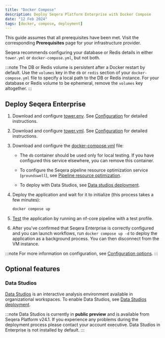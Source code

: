 ```yaml
---
title: "Docker Compose"
description: Deploy Seqera Platform Enterprise with Docker Compose
date: "12 Feb 2024"
tags: [docker, compose, deployment]
---
```


This guide assumes that all prerequisites have been met. Visit the corresponding **Prerequisites** page for your infrastructure provider.

Seqera recommends configuring your database or Redis details in either `tower.yml` or `docker-compose.yml`, but not both.

:::note
The DB or Redis volume is persistent after a Docker restart by default. Use the `volumes` key in the `db` or `redis` section of your `docker-compose.yml` file to specify a local path to the DB or Redis instance. For your database or Redis volume to be ephemeral, remove the `volumes` key altogether.
:::

## Deploy Seqera Enterprise

1. Download and configure [tower.env](_templates/docker/tower.env). See [Configuration](../enterprise/configuration/overview.mdx#basic-configuration) for detailed instructions.

2. Download and configure [tower.yml](_templates/docker/tower.yml). See [Configuration](../enterprise/configuration/overview.mdx#basic-configuration) for detailed instructions.

3. Download and configure the [docker-compose.yml](_templates/docker/docker-compose.yml) file:

      - The `db` container should be used only for local testing. If you have configured this service elsewhere, you can remove this container.

      - To configure the Seqera pipeline resource optimization service (`groundswell`), see [Pipeline resource optimization](./configuration/pipeline_optimization.mdx).

      - To deploy with Data Studios, see [Data studios deployment](../enterprise/data-studios.mdx).

4. Deploy the application and wait for it to initialize (this process takes a few minutes):

      ```bash
      docker compose up
      ```

5. [Test](./testing.mdx) the application by running an nf-core pipeline with a test profile.

6. After you've confirmed that Seqera Enterprise is correctly configured and you can launch workflows, run `docker compose up -d` to deploy the application as a background process. You can then disconnect from the VM instance.

:::note
For more information on configuration, see [Configuration options](./configuration/overview.mdx).
:::

## Optional features

### Data Studios

[Data Studios](../data_studios/index.mdx) is an interactive analysis environment available in organizational workspaces. To enable Data Studios, see [Data Studios deployment](./data-studios.mdx).

:::note
Data Studios is currently in **public preview** and is available from Seqera Platform v24.1. If you experience any problems during the deployment process please contact your account executive. Data Studios in Enterprise is not installed by default.
:::
